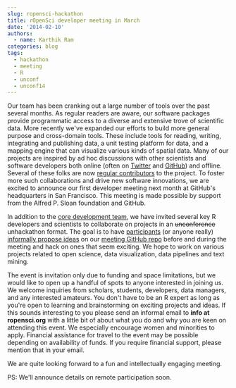 ```yaml
---
slug: ropensci-hackathon
title: rOpenSci developer meeting in March
date: '2014-02-10'
authors:
  - name: Karthik Ram
categories: blog
tags:
  - hackathon
  - meeting
  - R
  - unconf
  - unconf14
---
```


Our team has been cranking out a large number of tools over the past several months. As regular readers are aware, our software packages provide programmatic access to a diverse and extensive trove of scientific data. More recently we've expanded our efforts to build more general purpose and cross-domain tools. These include tools for reading, writing, integrating and publishing data, a unit testing platform for data, and a mapping engine that can visualize various kinds of spatial data. Many of our projects are inspired by ad hoc discussions with other scientists and software developers both online (often on [Twitter](https://twitter.com/ropensci) and [GitHub](https://github.com/ropensci)) and offline. Several of these folks are now [regular contributors](http://ropensci.org/codevs/index.html) to the project. To foster more such collaborations and drive new software innovations, we are excited to announce our first developer meeting next month at GitHub's headquarters in San Francisco. This meeting is made possible by support from the Alfred P. Sloan foundation and GitHub.

In addition to the [core development team](http://ropensci.org/about/#devteam), we have invited several key R developers and scientists to collaborate on projects in an <strike>unconference</strike> unhackathon format. The goal is to have [participants](https://github.com/ropensci/hackathon#ropensci-hackathon) (or anyone really) [informally propose ideas](https://github.com/ropensci/hackathon/issues) on our [meeting GitHub repo](https://github.com/ropensci/hackathon) before and during the meeting and hack on ones that seem exciting. We hope to work on various projects related to open science, data visualization, data pipelines and text mining.

The event is invitation only due to funding and space limitations, but we would like to open up a handful of spots to anyone interested in joining us. We welcome inquiries from scholars, students, developers, data managers, and any interested amateurs. You don't have to be an R expert as long as you're open to learning and brainstorming on exciting projects and ideas. If this sounds interesting to you please send an informal email to **info at ropensci.org** with a little bit of about what you do and why you are keen on attending this event. We especially encourage women and minorities to apply. Financial assistance for travel to the event may be possible depending on availability of funds. If you require financial support, please mention that in your email.

We are quite looking forward to a fun and intellectually engaging meeting.

PS: We'll announce details on remote participation soon.


